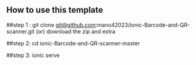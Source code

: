 ## How to use this template

##step 1 :
git clone git@github.com:mano42023/ionic-Barcode-and-QR-scanner.git
    (or)
download the zip and extra

##step 2:
cd  ionic-Barcode-and-QR-scanner-master

##step 3:
ionic serve
